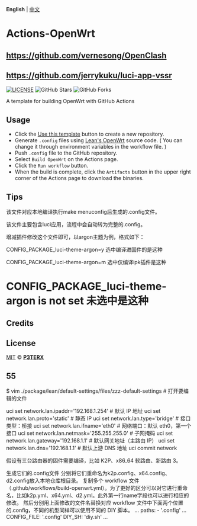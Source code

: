 **English** | [中文](https://p3terx.com/archives/build-openwrt-with-github-actions.html)

# Actions-OpenWrt
## https://github.com/vernesong/OpenClash
## https://github.com/jerrykuku/luci-app-vssr
[![LICENSE](https://img.shields.io/github/license/mashape/apistatus.svg?style=flat-square&label=LICENSE)](https://github.com/P3TERX/Actions-OpenWrt/blob/master/LICENSE)
![GitHub Stars](https://img.shields.io/github/stars/P3TERX/Actions-OpenWrt.svg?style=flat-square&label=Stars&logo=github)
![GitHub Forks](https://img.shields.io/github/forks/P3TERX/Actions-OpenWrt.svg?style=flat-square&label=Forks&logo=github)

A template for building OpenWrt with GitHub Actions

## Usage

- Click the [Use this template](https://github.com/P3TERX/Actions-OpenWrt/generate) button to create a new repository.
- Generate `.config` files using [Lean's OpenWrt](https://github.com/coolsnowwolf/lede) source code. ( You can change it through environment variables in the workflow file. )
- Push `.config` file to the GitHub repository.
- Select `Build OpenWrt` on the Actions page.
- Click the `Run workflow` button.
- When the build is complete, click the `Artifacts` button in the upper right corner of the Actions page to download the binaries.

## Tips

该文件对应本地编译执行make menuconfig后生成的.config文件。

该文件主要包含luci应用，流程中会自动转为完整的.config。

增减插件修改这个文件即可，以argon主题为例，格式如下：

CONFIG_PACKAGE_luci-theme-argon=y 选中编译进固件的是这种

CONFIG_PACKAGE_luci-theme-argon=m 选中仅编译ipk插件是这种

# CONFIG_PACKAGE_luci-theme-argon is not set 未选中是这种
## Credits



## License

[MIT](https://github.com/P3TERX/Actions-OpenWrt/blob/main/LICENSE) © [**P3TERX**](https://p3terx.com)



## 55
$ vim ./package/lean/default-settings/files/zzz-default-settings    # 打开要编辑的文件

uci set network.lan.ipaddr='192.168.1.254'   # 默认 IP 地址
uci set network.lan.proto='static'   # 静态 IP
uci set network.lan.type='bridge'   # 接口类型：桥接
uci set network.lan.ifname='eth0'   # 网络端口：默认 eth0，第一个接口
uci set network.lan.netmask='255.255.255.0' # 子网掩码
uci set network.lan.gateway='192.168.1.1'   # 默认网关地址（主路由 IP）
uci set network.lan.dns='192.168.1.1'  # 默认上游 DNS 地址
uci commit network



假设有三台路由器的固件需要编译，比如 K2P、x86_64 软路由、新路由 3。

生成它们的.config文件
分别将它们重命名为k2p.config、x64.config、d2.config放入本地仓库根目录。
复制多个 workflow 文件（.github/workflows/build-openwrt.yml）。为了更好的区分可以对它进行重命名，比如k2p.yml、x64.yml、d2.yml。此外第一行name字段也可以进行相应的修改。
然后分别用上面修改的文件名替换对应 workflow 文件中下面两个位置的.config，不同的机型同样可以使用不同的 DIY 脚本。
...
    paths:
      - '.config'
...
        CONFIG_FILE: '.config'
        DIY_SH: 'diy.sh'
...
